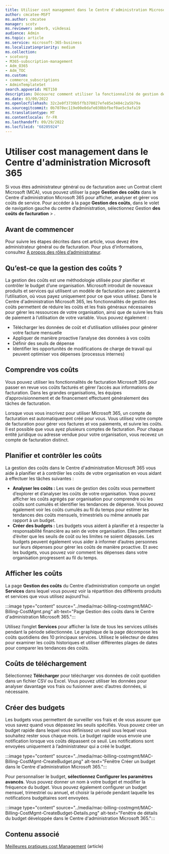 ```yaml
---
title: Utiliser cost management dans le Centre d'administration Microsoft 365
author: cmcatee-MSFT
ms.author: cmcatee
manager: scotv
ms.reviewer: amberb, vikdesai
audience: Admin
ms.topic: article
ms.service: microsoft-365-business
ms.localizationpriority: medium
ms.collection:
- scotvorg
- M365-subscription-management
- Adm_O365
- Adm_TOC
ms.custom:
- commerce_subscriptions
- AdminTemplateSet
search.appverid: MET150
description: Découvrez comment utiliser la fonctionnalité de gestion des coûts dans le Centre d'administration Microsoft 365 pour afficher, analyser et gérer les coûts pour votre organisation.
ms.date: 03/09/2022
ms.openlocfilehash: 32c2e0f3739b5ffb370027efe85e3404c2a5b79a
ms.sourcegitcommit: 0b7070ec119e00e0dafe030bbfbef0ae5c9afa19
ms.translationtype: MT
ms.contentlocale: fr-FR
ms.lasthandoff: 09/29/2022
ms.locfileid: "68205924"
---
```

# <a name="use-cost-management-in-the-microsoft-365-admin-center"></a>Utiliser cost management dans le Centre d'administration Microsoft 365

Si vous êtes administrateur général ou de facturation avec un Contrat client Microsoft (MCA), vous pouvez utiliser la page **Gestion des coûts** dans le Centre d'administration Microsoft 365 pour afficher, analyser et gérer vos coûts de service. Pour accéder à la page **Gestion des coûts**, dans le volet de navigation gauche du centre d’administration, sélectionnez Gestion **des coûts** **de facturation** > .

## <a name="before-you-begin"></a>Avant de commencer

Pour suivre les étapes décrites dans cet article, vous devez être administrateur général ou de facturation. Pour plus d’informations, consultez [À propos des rôles d’administrateur](../admin/add-users/about-admin-roles.md).

## <a name="what-is-cost-management"></a>Qu’est-ce que la gestion des coûts ?

La gestion des coûts est une méthodologie utilisée pour planifier et contrôler le budget d’une organisation. Microsoft introduit de nouveaux produits et services qui utilisent un modèle de facturation avec paiement à l’utilisation, où vous payez uniquement pour ce que vous utilisez. Dans le Centre d'administration Microsoft 365, les fonctionnalités de gestion des coûts permettent de réduire les coûts et les frais généraux nécessaires pour gérer les ressources de votre organisation, ainsi que de suivre les frais de paiement à l’utilisation de votre variable. Vous pouvez également :

- Télécharger les données de coût et d’utilisation utilisées pour générer votre facture mensuelle
- Appliquer de manière proactive l’analyse des données à vos coûts
- Définir des seuils de dépense
- Identifier les opportunités de modifications de charge de travail qui peuvent optimiser vos dépenses (processus internes)

## <a name="understand-your-costs"></a>Comprendre vos coûts

Vous pouvez utiliser les fonctionnalités de facturation Microsoft 365 pour passer en revue vos coûts facturés et gérer l’accès aux informations de facturation. Dans les grandes organisations, les équipes d’approvisionnement et de financement effectuent généralement des tâches de facturation.

Lorsque vous vous inscrivez pour utiliser Microsoft 365, un compte de facturation est automatiquement créé pour vous. Vous utilisez votre compte de facturation pour gérer vos factures et vos paiements, et suivre les coûts. Il est possible que vous ayez plusieurs comptes de facturation. Pour chaque entité juridique ou adresse vendue pour votre organisation, vous recevez un compte de facturation distinct.

## <a name="plan-and-control-costs"></a>Planifier et contrôler les coûts

La gestion des coûts dans le Centre d'administration Microsoft 365 vous aide à planifier et à contrôler les coûts de votre organisation en vous aidant à effectuer les tâches suivantes :

- **Analyser les coûts :** Les vues de gestion des coûts vous permettent d’explorer et d’analyser les coûts de votre organisation. Vous pouvez afficher les coûts agrégés par organisation pour comprendre où les coûts sont cumulés et identifier les tendances de dépense. Vous pouvez également voir les coûts cumulés au fil du temps pour estimer les tendances des coûts mensuels, trimestriels ou même annuels par rapport à un budget.
- **Créer des budgets :** Les budgets vous aident à planifier et à respecter la responsabilité financière au sein de votre organisation. Elles permettent d’éviter que les seuils de coût ou les limites ne soient dépassés. Les budgets peuvent également vous aider à informer d’autres personnes sur leurs dépenses pour gérer les coûts de manière proactive. Et avec les budgets, vous pouvez voir comment les dépenses dans votre organisation progressent au fil du temps.

## <a name="view-costs"></a>Afficher les coûts

La page **Gestion des coûts** du Centre d’administration comporte un onglet **Services** dans lequel vous pouvez voir la répartition des différents produits et services que vous utilisez aujourd’hui.

:::image type="content" source="../media/mac-billing-costmgmt/MAC-Billing-CostMgmt.png" alt-text="Page Gestion des coûts dans le Centre d'administration Microsoft 365.":::

Utilisez l’onglet **Services** pour afficher la liste de tous les services utilisés pendant la période sélectionnée. Le graphique de la page décompose les coûts quotidiens des 10 principaux services. Utilisez le sélecteur de dates pour examiner les coûts historiques et utiliser différentes plages de dates pour comparer les tendances des coûts.

## <a name="download-costs"></a>Coûts de téléchargement

Sélectionnez **Télécharger** pour télécharger vos données de coût quotidien dans un fichier CSV ou Excel. Vous pouvez utiliser les données pour analyser davantage vos frais ou fusionner avec d’autres données, si nécessaire.

## <a name="create-budgets"></a>Créer des budgets

Les budgets vous permettent de surveiller vos frais et de vous assurer que vous savez quand vous dépassez les seuils spécifiés. Vous pouvez créer un budget rapide dans lequel vous définissez un seuil sous lequel vous souhaitez rester sous chaque mois. Le budget rapide vous envoie une notification lorsque vos coûts dépassent ce seuil. Les notifications sont envoyées uniquement à l’administrateur qui a créé le budget.

:::image type="content" source="../media/mac-billing-costmgmt/MAC-Billing-CostMgmt-CreateBudget.png" alt-text="Fenêtre Créer un budget dans le Centre d'administration Microsoft 365.":::

Pour personnaliser le budget, **sélectionnez Configurer les paramètres avancés**. Vous pouvez donner un nom à votre budget et modifier la fréquence du budget. Vous pouvez également configurer un budget mensuel, trimestriel ou annuel, et choisir la période pendant laquelle les notifications budgétaires sont envoyées.

:::image type="content" source="../media/mac-billing-costmgmt/MAC-Billing-CostMgmt-CreateBudget-Details.png" alt-text="Fenêtre de détails du budget développée dans le Centre d'administration Microsoft 365.":::

## <a name="related-content"></a>Contenu associé

[Meilleures pratiques cost Management](/azure/cost-management-billing/costs/cost-mgt-best-practices) (article)
